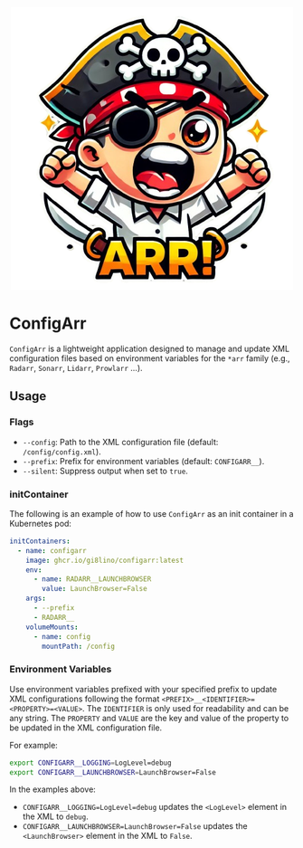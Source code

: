 <p align="center">
  <img src=".github/assets/configarr.png" />
</p>

# ConfigArr

`ConfigArr` is a lightweight application designed to manage and update XML configuration files based on environment variables for the `*arr` family (e.g., `Radarr`, `Sonarr`, `Lidarr`, `Prowlarr` ...).

## Usage

### Flags

- `--config`: Path to the XML configuration file (default: `/config/config.xml`).
- `--prefix`: Prefix for environment variables (default: `CONFIGARR__`).
- `--silent`: Suppress output when set to `true`.

### initContainer

The following is an example of how to use `ConfigArr` as an init container in a Kubernetes pod:

```yaml
initContainers:
  - name: configarr
    image: ghcr.io/gi8lino/configarr:latest
    env:
      - name: RADARR__LAUNCHBROWSER
        value: LaunchBrowser=False
    args:
      - --prefix
      - RADARR__
    volumeMounts:
      - name: config
        mountPath: /config
```

### Environment Variables

Use environment variables prefixed with your specified prefix to update XML configurations following the format `<PREFIX>__<IDENTIFIER>=<PROPERTY>=<VALUE>`. The `IDENTIFIER` is only used for readability and can be any string. The `PROPERTY` and `VALUE` are the key and value of the property to be updated in the XML configuration file.

For example:

```bash
export CONFIGARR__LOGGING=LogLevel=debug
export CONFIGARR__LAUNCHBROWSER=LaunchBrowser=False
```

In the examples above:

- `CONFIGARR__LOGGING=LogLevel=debug` updates the `<LogLevel>` element in the XML to `debug`.
- `CONFIGARR__LAUNCHBROWSER=LaunchBrowser=False` updates the `<LaunchBrowser>` element in the XML to `False`.
